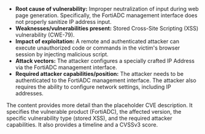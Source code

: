 - **Root cause of vulnerability:** Improper neutralization of input during web page generation. Specifically, the FortiADC management interface does not properly sanitize IP address input.
- **Weaknesses/vulnerabilities present:** Stored Cross-Site Scripting (XSS) vulnerability (CWE-79).
- **Impact of exploitation:** A remote and authenticated attacker can execute unauthorized code or commands in the victim's browser session by injecting malicious script.
- **Attack vectors:** The attacker configures a specially crafted IP Address via the FortiADC management interface.
- **Required attacker capabilities/position:** The attacker needs to be authenticated to the FortiADC management interface. The attacker also requires the ability to configure network settings, including IP addresses.

The content provides more detail than the placeholder CVE description. It specifies the vulnerable product (FortiADC), the affected version, the specific vulnerability type (stored XSS), and the required attacker capabilities. It also provides a timeline and a CVSSv3 score.